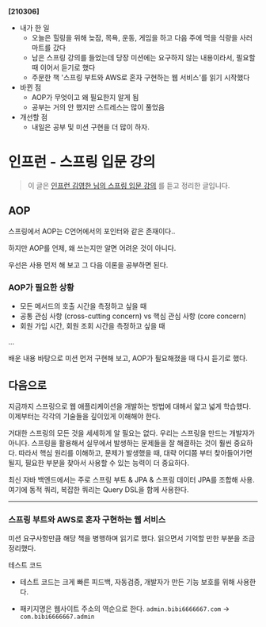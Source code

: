 **[210306]**



- 내가 한 일
  - 오늘은 힐링을 위해 늦잠, 목욕, 운동, 게임을 하고 다음 주에 먹을 식량을 사러 마트를 갔다
  - 남은 스프링 강의를 들었는데 당장 미션에는 요구하지 않는 내용이라서, 필요할 때 이어서 듣기로 했다
  - 주문한 책 '스프링 부트와 AWS로 혼자 구현하는 웹 서비스'를 읽기 시작했다
- 바뀐 점
  - AOP가 무엇이고 왜 필요한지 알게 됨
  - 공부는 거의 안 했지만 스트레스는 많이 풀었음
- 개선할 점
  - 내일은 공부 및 미션 구현을 더 많이 하자.





# 인프런 - 스프링 입문 강의

> 이 글은 [인프런 김영한 님의 스프링 입문 강의](https://www.inflearn.com/course/%EC%8A%A4%ED%94%84%EB%A7%81-%EC%9E%85%EB%AC%B8-%EC%8A%A4%ED%94%84%EB%A7%81%EB%B6%80%ED%8A%B8/dashboard) 를 듣고 정리한 글입니다.

## AOP

스프링에서 AOP는 C언어에서의 포인터와 같은 존재이다..

하지만 AOP를 언제, 왜 쓰는지만 알면 어려운 것이 아니다.

우선은 사용 먼저 해 보고 그 다음 이론을 공부하면 된다.

### AOP가 필요한 상황

- 모든 메서드의 호출 시간을 측정하고 싶을 때
- 공통 관심 사항 (cross-cutting concern) vs 핵심 관심 사항 (core concern)
- 회원 가입 시간, 회원 조회 시간을 측정하고 싶을 때



... 

배운 내용 바탕으로 미션 먼저 구현해 보고, AOP가 필요해졌을 때 다시 듣기로 했다.



## 다음으로

지금까지 스프링으로 웹 애플리케이션을 개발하는 방법에 대해서 얇고 넓게 학습했다. 이제부터는 각각의
기술들을 깊이있게 이해해야 한다.

거대한 스프링의 모든 것을 세세하게 알 필요는 없다. 우리는 스프링을 만드는 개발자가 아니다. 스프링을
활용해서 실무에서 발생하는 문제들을 잘 해결하는 것이 훨씬 중요하다. 따라서 핵심 원리를 이해하고,
문제가 발생했을 때, 대략 어디쯤 부터 찾아들어가면 될지, 필요한 부분을 찾아서 사용할 수 있는 능력이 더
중요하다.

최신 자바 백엔드에서는 주로 스프링 부트 & JPA & 스프링 데이터 JPA를 조합해 사용. 여기에 동적 쿼리, 복잡한 쿼리는 Query DSL을 함께 사용한다.





---



### 스프링 부트와 AWS로 혼자 구현하는 웹 서비스

미션 요구사항만큼 해당 책을 병행하며 읽기로 했다. 읽으면서 기억할 만한 부분을 조금 정리했다.

테스트 코드

- 테스트 코드는 크게 빠른 피드백, 자동검증, 개발자가 만든 기능 보호를 위해 사용한다.

- 패키지명은 웹사이트 주소의 역순으로 한다. `admin.bibi6666667.com` -> `com.bibi6666667.admin`

